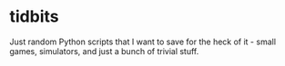 # tidbits

Just random Python scripts that I want to save for the heck of it - small games, simulators, and just a bunch of trivial stuff.
